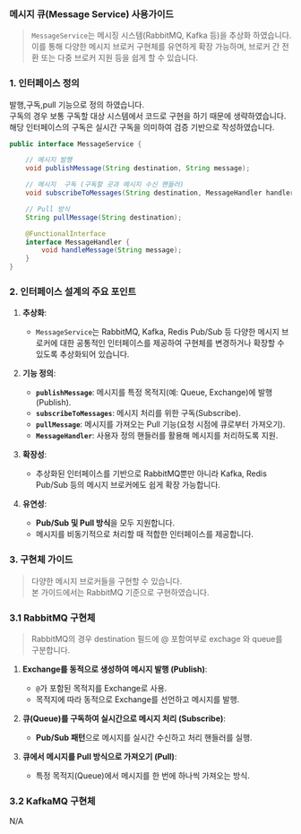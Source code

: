 ### **메시지 큐(Message Service) 사용가이드**
> `MessageService`는 메시징 시스템(RabbitMQ, Kafka 등)을 추상화 하였습니다.  
이를 통해 다양한 메시지 브로커 구현체를 유연하게 확장 가능하며, 브로커 간 전환 또는 다중 브로커 지원 등을 쉽게 할 수 있습니다. 

### **1. 인터페이스 정의**
발행,구독,pull 기능으로 정의 하였습니다.   
구독의 경우 보통 구독할 대상 시스템에서 코드로 구현을 하기 때문에 생략하였습니다.  
해당 인터페이스의 구독은 실시간 구독을 의미하여 검증 기반으로 작성하였습니다.

```java
public interface MessageService {

    // 메시지 발행
    void publishMessage(String destination, String message);

    // 메시지  구독 (구독할 곳과 메시지 수신 핸들러)
    void subscribeToMessages(String destination, MessageHandler handler);

    // Pull 방식
    String pullMessage(String destination);

    @FunctionalInterface
    interface MessageHandler {
        void handleMessage(String message);
    }
}
```
### **2. 인터페이스 설계의 주요 포인트**
1. **추상화**:
    - `MessageService`는 RabbitMQ, Kafka, Redis Pub/Sub 등 다양한 메시지 브로커에 대한 공통적인 인터페이스를 제공하여 구현체를 변경하거나 확장할 수 있도록 추상화되어 있습니다.

2. **기능 정의**:
    - **`publishMessage`**: 메시지를 특정 목적지(예: Queue, Exchange)에 발행(Publish).
    - **`subscribeToMessages`**: 메시지 처리를 위한 구독(Subscribe).
    - **`pullMessage`**: 메시지를 가져오는 Pull 기능(요청 시점에 큐로부터 가져오기).
    - **`MessageHandler`**: 사용자 정의 핸들러를 활용해 메시지를 처리하도록 지원.

3. **확장성**:
    - 추상화된 인터페이스를 기반으로 RabbitMQ뿐만 아니라 Kafka, Redis Pub/Sub 등의 메시지 브로커에도 쉽게 확장 가능합니다.

4. **유연성**:
    - **Pub/Sub 및 Pull 방식**을 모두 지원합니다.
    - 메시지를 비동기적으로 처리할 때 적합한 인터페이스를 제공합니다.

### **3. 구현체 가이드**
> 다양한 메시지 브로커들을 구현할 수 있습니다.  
> 본 가이드에서는 RabbitMQ 기준으로 구현하였습니다.

### **3.1 RabbitMQ 구현체**
> RabbitMQ의 경우 destination 필드에 @ 포함여부로 exchage 와 queue를 구분합니다.

1. **Exchange를 동적으로 생성하여 메시지 발행 (Publish)**:
    - `@`가 포함된 목적지를 Exchange로 사용.
    - 목적지에 따라 동적으로 Exchange를 선언하고 메시지를 발행.

2. **큐(Queue)를 구독하여 실시간으로 메시지 처리 (Subscribe)**:
    - **Pub/Sub 패턴**으로 메시지를 실시간 수신하고 처리 핸들러를 실행.

3. **큐에서 메시지를 Pull 방식으로 가져오기 (Pull)**:
    - 특정 목적지(Queue)에서 메시지를 한 번에 하나씩 가져오는 방식.

### **3.2 KafkaMQ 구현체**
N/A